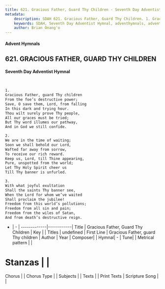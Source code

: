 ```yaml
---
title: 621. Gracious Father, Guard Thy Children - Seventh Day Adventist Hymnal
metadata:
    description: SDAH 621. Gracious Father, Guard Thy Children. 1. Gracious Father, guard Thy children From the foe’s destructive power; Save, O save them, Lord, from falling In this dark and trying hour. Thou wilt surely prove Thy people, All our graces must be tried; But Thy word illumes our pathway, And in God we still confide.
    keywords: SDAH, Seventh Day Adventist Hymnal, adventhymnals, advent hymnals, Gracious Father, Guard Thy Children, Gracious Father, guard Thy children 
    author: Brian Onang'o
---
```


#### Advent Hymnals
## 621. GRACIOUS FATHER, GUARD THY CHILDREN
#### Seventh Day Adventist Hymnal

```txt


1.
Gracious Father, guard Thy children
From the foe’s destructive power;
Save, O save them, Lord, from falling
In this dark and trying hour.
Thou wilt surely prove Thy people,
All our graces must be tried;
But Thy word illumes our pathway,
And in God we still confide.

2.
We are in the time of waiting;
Soon we shall behold our Lord,
Wafted far away from sorrow,
To receive our rich reward.
Keep us, Lord, till Thine appearing,
Pure, unspotted from the world;
Let Thy Holy Spirit cheer us
Till Thy banner is unfurled.

3.
With what joyful exultation
Shall the saints Thy banner see,
When the Lord for whom we’ve waited
Shall proclaim the jubilee!
Freedom from this world’s pollutions;
Freedom from all sin and pain;
Freedom from the wiles of Satan,
And from death’s destructive reign.


```

- |   -  |
-------------|------------|
Title | Gracious Father, Guard Thy Children |
Key |  |
Titles | undefined |
First Line | Gracious Father, guard Thy children |
Author | 
Year | 
Composer|  |
Hymnal|  - |
Tune|  |
Metrical pattern | |
# Stanzas |  |
Chorus |  |
Chorus Type |  |
Subjects |  |
Texts |  |
Print Texts | 
Scripture Song |  |
  
